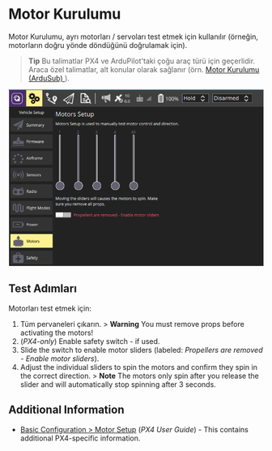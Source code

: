 # Motor Kurulumu

Motor Kurulumu, ayrı motorları / servoları test etmek için kullanılır (örneğin, motorların doğru yönde döndüğünü doğrulamak için).

> **Tip** Bu talimatlar PX4 ve ArduPilot'taki çoğu araç türü için geçerlidir. Araca özel talimatlar, alt konular olarak sağlanır (örn. [ Motor Kurulumu (ArduSub) ](../SetupView/Motors_ardusub.md)).

![Motors Test](../../assets/setup/Motors.png)

## Test Adımları

Motorları test etmek için:

1. Tüm pervaneleri çıkarın. > **Warning** You must remove props before activating the motors!
2. (*PX4-only*) Enable safety switch - if used.
3. Slide the switch to enable motor sliders (labeled: *Propellers are removed - Enable motor sliders*).
4. Adjust the individual sliders to spin the motors and confirm they spin in the correct direction. > **Note** The motors only spin after you release the slider and will automatically stop spinning after 3 seconds.

## Additional Information

- [Basic Configuration > Motor Setup](http://docs.px4.io/master/en/config/motors.html) (*PX4 User Guide*) - This contains additional PX4-specific information.